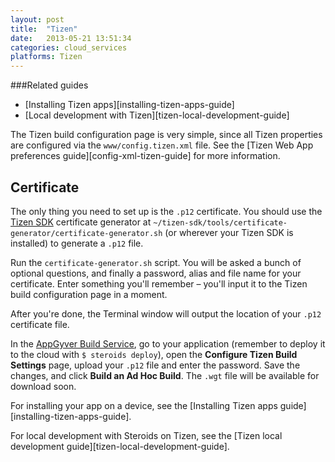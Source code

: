 ```yaml
---
layout: post
title:  "Tizen"
date:   2013-05-21 13:51:34
categories: cloud_services
platforms: Tizen
---
```


###Related guides
- [Installing Tizen apps][installing-tizen-apps-guide]
- [Local development with Tizen][tizen-local-development-guide]

The Tizen build configuration page is very simple, since all Tizen properties are configured via the `www/config.tizen.xml` file. See the [Tizen Web App preferences guide][config-xml-tizen-guide] for more information.

## Certificate

The only thing you need to set up is the `.p12` certificate. You should use the [Tizen SDK](https://developer.tizen.org/downloads/sdk/installing-tizen-sdk) certificate generator at `~/tizen-sdk/tools/certificate-generator/certificate-generator.sh` (or wherever your Tizen SDK is installed) to generate a `.p12` file.

Run the `certificate-generator.sh` script. You will be asked a bunch of optional questions, and finally a password, alias and file name for your certificate. Enter something you'll remember – you'll input it to the Tizen build configuration page in a moment.

After you're done, the Terminal window will output the location of your `.p12` certificate file.

In the [AppGyver Build Service](http://cloud.appgyver.com/applications), go to your application (remember to deploy it to the cloud with `$ steroids deploy`), open the **Configure Tizen Build Settings** page, upload your `.p12` file and enter the password. Save the changes, and click **Build an Ad Hoc Build**. The `.wgt` file will be available for download soon.

For installing your app on a device, see the [Installing Tizen apps guide][installing-tizen-apps-guide].

For local development with Steroids on Tizen, see the [Tizen local development guide][tizen-local-development-guide].
